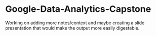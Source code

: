 # Google-Data-Analytics-Capstone
Working on adding more notes/context and maybe creating a slide presentation that would make the output more easily digestable.
